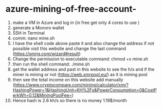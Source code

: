 # azure-mining-of-free-account-

1) make a VM in Azure and log in (in free get only 4 cores to use )
2) generate a Monoro wallet 
3) SSH in Terminal 
4) comm: nano mine.sh
5) I have the shell code above paste it and also change the address if not possible visit this website and change the last command (https://xmrig.com/wizard#result)
6) Change the permission to executable command: chmod +x mine.sh
7) then run the shell command: ./mine.sh
8) get the wallet address and past in this website to see the h/s and if the miner is mining or not (https://web.xmrpool.eu/) as it is mining pool
9) then see the total income on this website add manually (https://www.cryptocompare.com/mining/calculator/xmr?HashingPower=1&HashingUnit=KH%2Fs&PowerConsumption=0&CostPerkWh=0.12&MiningPoolFee=)
10) Hence hash is 2.6 kh/s so there is no money 1.19$/month
